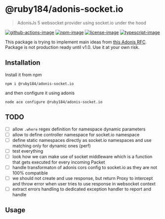 # @ruby184/adonis-socket.io
> AdonisJs 5 websocket provider using socket.io under the hood

[![github-actions-image]][github-actions-url] [![npm-image]][npm-url] [![license-image]][license-url] [![typescript-image]][typescript-url]

This package is trying to implement main ideas from [this Adonis RFC](https://github.com/thetutlage/rfcs/blob/develop/active-rfcs/0000-websockets.md). Package is not production ready until v1.0. Use it at your own risk.

## Installation

Install it from npm
```
npm i @ruby184/adonis-socket.io
```
and then configure it using adonis

```
node ace configure @ruby184/adonis-socket.io
```
## TODO
- [ ] allow `.where` regex definition for namespace dynamic parameters
- [ ] allow to define controller namespace for socket.io namespace
- [ ] define static namespaces directly as socket.io namespaces and use matching only for dynamic ones (perf)
- [ ] test everything
- [ ] look how we can make use of socket middleware which is a function that gets executed for every incoming Packet
- [ ] handle transformaton of adonis cors config to socket.io as they are not 100% compatible
- [ ] we should not create and use response, but return Proxy to intercept and throw error when user tries to use response in websocket context
- [ ] extract errors handling to dedicated exception handler to report and handle

## Usage

[github-actions-image]: https://github.com/adonis-socket.io/actions/workflows/test.yml
[github-actions-url]: https://img.shields.io/github/workflow/status/ruby184/adonis-socket.io/test?style=for-the-badge "github-actions"

[npm-image]: https://img.shields.io/npm/v/@ruby184/adonis-socket.io.svg?style=for-the-badge&logo=npm
[npm-url]: https://npmjs.org/package/@ruby184/adonis-socket.io "npm"

[license-image]: https://img.shields.io/npm/l/@ruby184/adonis-socket.io?color=blueviolet&style=for-the-badge
[license-url]: LICENSE.md "license"

[typescript-image]: https://img.shields.io/badge/Typescript-294E80.svg?style=for-the-badge&logo=typescript
[typescript-url]:  "typescript"
